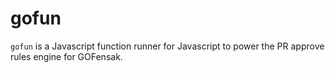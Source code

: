 # gofun

`gofun` is a Javascript function runner for Javascript to power the PR approve rules engine for GOFensak.

